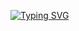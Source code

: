 <!---Пример кода-->
[![Typing SVG](https://readme-typing-svg.herokuapp.com?color=%2336BCF7&lines=Программирование)](https://git.io/typing-svg)
